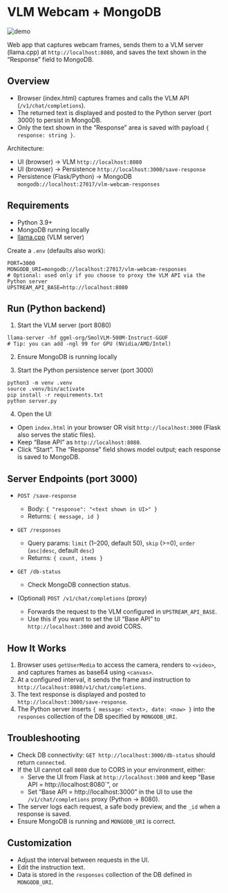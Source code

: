 # VLM Webcam + MongoDB

![demo](./demo.png)

Web app that captures webcam frames, sends them to a VLM server (llama.cpp) at `http://localhost:8080`, and saves the text shown in the “Response” field to MongoDB.

## Overview

- Browser (index.html) captures frames and calls the VLM API (`/v1/chat/completions`).
- The returned text is displayed and posted to the Python server (port 3000) to persist in MongoDB.
- Only the text shown in the “Response” area is saved with payload `{ response: string }`.

Architecture:
- UI (browser) → VLM `http://localhost:8080`
- UI (browser) → Persistence `http://localhost:3000/save-response`
- Persistence (Flask/Python) → MongoDB `mongodb://localhost:27017/vlm-webcam-responses`

## Requirements

- Python 3.9+
- MongoDB running locally
- [llama.cpp](https://github.com/ggml-org/llama.cpp) (VLM server)

Create a `.env` (defaults also work):

```
PORT=3000
MONGODB_URI=mongodb://localhost:27017/vlm-webcam-responses
# Optional: used only if you choose to proxy the VLM API via the Python server
UPSTREAM_API_BASE=http://localhost:8080
```

## Run (Python backend)

1) Start the VLM server (port 8080)

```
llama-server -hf ggml-org/SmolVLM-500M-Instruct-GGUF
# Tip: you can add -ngl 99 for GPU (NVidia/AMD/Intel)
```

2) Ensure MongoDB is running locally

3) Start the Python persistence server (port 3000)

```
python3 -m venv .venv
source .venv/bin/activate
pip install -r requirements.txt
python server.py
```

4) Open the UI

- Open `index.html` in your browser OR visit `http://localhost:3000` (Flask also serves the static files).
- Keep “Base API” as `http://localhost:8080`.
- Click “Start”. The “Response” field shows model output; each response is saved to MongoDB.

## Server Endpoints (port 3000)

- `POST /save-response`
  - Body: `{ "response": "<text shown in UI>" }`
  - Returns: `{ message, id }`

- `GET /responses`
  - Query params: `limit` (1–200, default 50), `skip` (>=0), `order` (`asc|desc`, default `desc`)
  - Returns: `{ count, items }`

- `GET /db-status`
  - Check MongoDB connection status.

- (Optional) `POST /v1/chat/completions` (proxy)
  - Forwards the request to the VLM configured in `UPSTREAM_API_BASE`.
  - Use this if you want to set the UI “Base API” to `http://localhost:3000` and avoid CORS.

 

## How It Works

1. Browser uses `getUserMedia` to access the camera, renders to `<video>`, and captures frames as base64 using `<canvas>`.
2. At a configured interval, it sends the frame and instruction to `http://localhost:8080/v1/chat/completions`.
3. The text response is displayed and posted to `http://localhost:3000/save-response`.
4. The Python server inserts `{ message: <text>, date: <now> }` into the `responses` collection of the DB specified by `MONGODB_URI`.

## Troubleshooting

- Check DB connectivity: `GET http://localhost:3000/db-status` should return `connected`.
- If the UI cannot call `8080` due to CORS in your environment, either:
  - Serve the UI from Flask at `http://localhost:3000` and keep “Base API = http://localhost:8080`”, or
  - Set “Base API = http://localhost:3000” in the UI to use the `/v1/chat/completions` proxy (Python → 8080).
- The server logs each request, a safe body preview, and the `_id` when a response is saved.
- Ensure MongoDB is running and `MONGODB_URI` is correct.
 

## Customization

- Adjust the interval between requests in the UI.
- Edit the instruction text.
- Data is stored in the `responses` collection of the DB defined in `MONGODB_URI`.
